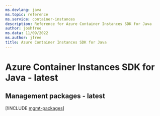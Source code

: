 ```yaml
---
ms.devlang: java
ms.topic: reference
ms.service: container-instances
description: Reference for Azure Container Instances SDK for Java
author: joshfree
ms.data: 11/09/2022
ms.author: jfree
title: Azure Container Instances SDK for Java
---
```

# Azure Container Instances SDK for Java - latest

## Management packages - latest
[!INCLUDE [mgmt-packages](container-instances-mgmt-index.md)]